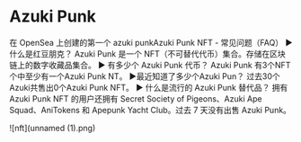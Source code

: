 # Azuki Punk

在 OpenSea 上创建的第一个 azuki punkAzuki Punk NFT - 常见问题（FAQ）
▶ 什么是红豆朋克？
Azuki Punk 是一个 NFT（不可替代代币）集合。存储在区块链上的数字收藏品集合。
▶ 有多少个 Azuki Punk 代币？
Azuki Punk 有3个NFT个中至少有一个Azuki Punk NT。
▶最近知道了多少个Azuki Pun？
过去30个Azuki共售出0个Azuki Punk NFT。
▶ 什么是流行的 Azuki Punk 替代品？
拥有 Azuki Punk NFT 的用户还拥有 Secret Society of Pigeons、Azuki Ape Squad、AniTokens 和 Apepunk Yacht Club。过去 7 天没有出售 Azuki Punk。

![nft](unnamed (1).png)
